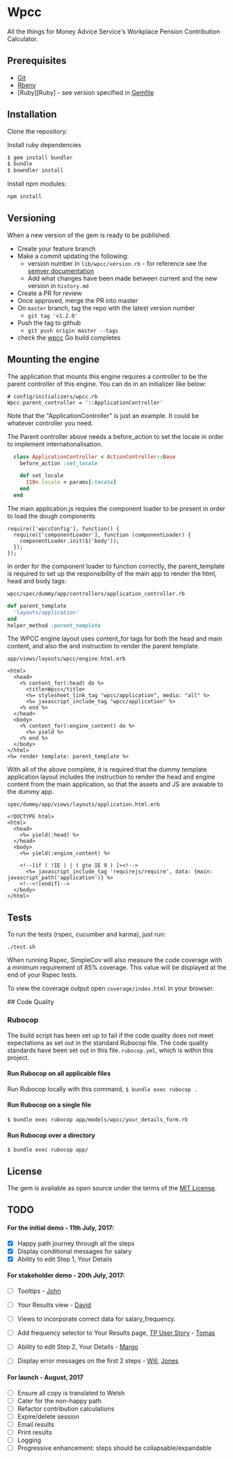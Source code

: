 # Wpcc

All the things for Money Advice Service's Workplace Pension Contribution Calculator.

## Prerequisites

* [Git](http://git-scm.com)
* [Rbenv](https://github.com/rbenv/rbenv)
* [Ruby][Ruby] - see version specified in [Gemfile](Gemfile)

## Installation

Clone the repository:

Install ruby dependencies
```sh
$ gem install bundler
$ bundle
$ bowndler install
```

Install npm modules:

```sh
npm install
```

## Versioning
When a new version of the gem is ready to be published:
- Create your feature branch
- Make a commit updating the following:
  - version number in `lib/wpcc/version.rb` - for reference see the [semver documentation](semver.org)
  - Add what changes have been made between current and the new version in `history.md`
- Create a PR for review
- Once approved, merge the PR into master
- On `master` branch, tag the repo with the latest version number
  - `git tag 'v1.2.0'`
- Push the tag to github
  - `git push origin master --tags`
- check the [wpcc](https://go.dev.mas.local/go/tab/pipeline/history/wpcc) Go build completes

## Mounting the engine

The application that mounts this engine requires a controller to be the parent
controller of this engine. You can do in an initializer like below:

```
# config/initializers/wpcc.rb
Wpcc.parent_controller = '::ApplicationController'
```

Note that the "ApplicationController" is just an example. It could be whatever
controller you need.

The Parent controller above needs a before_action to set the locale in order to
implement internationalisation.

```ruby
  class ApplicationController < ActionController::Base
    before_action :set_locale

    def set_locale
      I18n.locale = params[:locale]
    end
  end
```

The main application.js requies the component loader to be present in order to
load the dough components

```
require(['wpccConfig'], function() {
  require(['componentLoader'], function (componentLoader) {
    componentLoader.init($('body'));
  });
});
```

In order for the component loader to function correctly, the parent_template
is required to set up the responsibility of the main app to render the html,
head and body tags:

``wpcc/spec/dummy/app/controllers/application_controller.rb``
```ruby
def parent_template
  'layouts/application'
end
helper_method :parent_template
```

The WPCC engine layout uses content_for tags for both the head
and main content, and also the and instruction to render the parent template.

``app/views/layouts/wpcc/engine.html.erb``

```
<html>
  <head>
    <% content_for(:head) do %>
      <title>Wpcc</title>
      <%= stylesheet_link_tag "wpcc/application", media: "all" %>
      <%= javascript_include_tag "wpcc/application" %>
    <% end %>
  </head>
  <body>
    <% content_for(:engine_content) do %>
      <%= yield %>
    <% end %>
  </body>
</html>
<%= render template: parent_template %>
```

With all of the above complete, it is required that the dummy template application
layout includes the instruction to render the head and engine content from the
main application, so that the assets and JS are avaiable to the dummy app.

``
spec/dummy/app/views/layouts/application.html.erb
``
```
<!DOCTYPE html>
<html>
  <head>
    <%= yield(:head) %>
  </head>
  <body>
    <%= yield(:engine_content) %>

    <!--[if ( !IE ) | ( gte IE 9 ) ]><!-->
      <%= javascript_include_tag 'requirejs/require', data: {main: javascript_path('application')} %>
    <!--<![endif]-->
  </body>
</html>
```

## Tests

To run the tests (rspec, cucumber and karma), just run:

```
./test.sh
```

When running Rspec, SimpleCov will also measure the code coverage with a minimum requirement of 85% coverage.
This value will be displayed at the end of your Rspec tests.

To view the coverage output open `coverage/index.html` in your browser.

## Code Quality
### Rubocop
The build script has been set up to fail if the code quality does not meet expectations as set out in the standard Rubocop file. The code quality standards have been set out in this file`.rubocop.yml`, which is within this project.

#### Run Rubocop on all applicable files
Run Rubocop locally with this command, `$ bundle exec rubocop .`

#### Run Rubocop on a single file
`$ bundle exec rubocop app/models/wpcc/your_details_form.rb`

#### Run Rubocop over a directory
`$ bundle exec rubocop app/`

## License

The gem is available as open source under the terms of the [MIT License](http://opensource.org/licenses/MIT).

## TODO

#### For the initial demo - 11th July, 2017:

- [x] Happy path journey through all the steps
- [x] Display conditional messages for salary
- [x] Ability to edit Step 1, Your Details

#### For stakeholder demo - 20th July, 2017:

- [ ] Tooltips - [John](https://maswiki.valiantyscloud.net/display/~john.player)
- [ ] Your Results view - [David](https://maswiki.valiantyscloud.net/display/~dtrussler)
- [ ] Views to incorporate correct data for salary_frequency.
- [ ] Add frequency selector to Your Results page, [TP User Story](https://moneyadviceservice.tpondemand.com/RestUI/Board.aspx?acid=74E24C42BB81286E55C11FA8BF7FAAF3#page=board/5624876525867731357&appConfig=eyJhY2lkIjoiREI4ODcwRjkxMDNDRTM2NTlBMzhDNTRBRTVBNUU1N0UifQ==&boardPopup=userstory/8406/silent) - [Tomas](https://maswiki.valiantyscloud.net/display/~tdestefi)
- [ ] Ability to edit Step 2, Your Details - [Margo](https://maswiki.valiantyscloud.net/display/~margo.urey)
- [ ] Display error messages on the first 2 steps - [Will](https://maswiki.valiantyscloud.net/display/~will.hall), [Jones](https://maswiki.valiantyscloud.net/display/~jones.agyemang)


#### For launch - August, 2017

- [ ] Ensure all copy is translated to Welsh
- [ ] Cater for the non-happy path
- [ ] Refactor contribution calculations
- [ ] Expire/delete session
- [ ] Email results
- [ ] Print results
- [ ] Logging
- [ ] Progressive enhancement: steps should be collapsable/expandable
